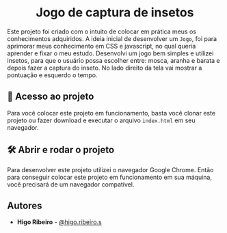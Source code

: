 <h1 align="center"> Jogo de captura de insetos </h1>

Este projeto foi criado com o intuito de colocar em prática meus
os conhecimentos adquiridos. A ideia inicial de desenvolver
um `Jogo`, foi para aprimorar meus conhecimento em CSS e javascript, no qual queria aprender e 
fixar o meu estudo. Desenvolvi um jogo bem simples e utilizei insetos, para que o usuário possa escolher entre: mosca, aranha e barata
e depois fazer a captura do inseto. No lado direito da tela vai mostrar a pontuação e esquerdo o tempo. 

## 📁 Acesso ao projeto

Para você colocar este projeto em funcionamento, basta você clonar este
projeto ou fazer download e executar o arquivo `index.html` em seu
navegador.

## 🛠️ Abrir e rodar o projeto

Para desenvolver este projeto utilizei o navegador Google Chrome.
Então para conseguir colocar este projeto em funcionamento em sua máquina,
você precisará de um navegador compatível.

## Autores

- **Higo Ribeiro** - [@higo.ribeiro.s](https://www.instagram.com/higo.ribeiro.s/)
